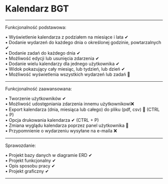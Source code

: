 
# Kalendarz BGT <br>
<hr>
Funkcjonalność podstawowa:<br>

• Wyświetlenie kalendarza z podziałem na miesiące i lata ✔<br>
• Dodanie wydarzeń do każdego dnia o określonej godzinie, powtarzalnych ✔<br>
• Dodanie zadań do każdego dnia ✔<br>
• Możliwość edycji lub usunięcia zdarzenia ✔<br>
• Dodanie wielu kalendarzy dla jednego użytkownika ✔<br>
• Widok pokazujący cały miesiąc, lub tydzień, lub dzień ✔ <br>
• Możliwość wyświetlenia wszystkich wydarzeń lub zadań 🔅<br>

<hr>
Funkcjonalność zaawansowana:<br>

• Tworzenie użytkowników ✔ <br>
• Możliwość udostępniania zdarzenia innemu użytkownikowi❌ <br>
• Export kalendarza (dnia, miesiąca lub całego) do pliku (pdf, csv) 🔅 (CTRL + P) <br>
• Opcja drukowania kalendarza ✔ (CTRL + P) <br>
• Zmiana wyglądu kalendarza poprzez panel użytkownika 🔅<br>
• Przypomnienie o wydarzeniu wysyłane na e-maila ❌ <br>

<hr>
Sprawozdanie:<br> 

• Projekt bazy danych w diagramie ERD ✔ <br>
• Projekt funkcjonalny ✔<br>
• Opis sposobu pracy  ✔<br>
• Projekt graficzny ✔<br>
<hr>

